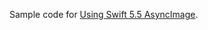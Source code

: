 Sample code for [Using Swift 5.5 AsyncImage](https://www.applit.io/blog/improve-photo-feed-with-ios-15/).
